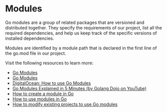 # Modules

Go modules are a group of related packages that are versioned and distributed together. They specify the requirements of our project, list all the required dependencies, and help us keep track of the specific versions of installed dependencies.

Modules are identified by a module path that is declared in the first line of the go.mod file in our project.

Visit the following resources to learn more:

- [Go Modules](https://go.dev/blog/using-go-modules)
- [Go Modules](https://www.youtube.com/watch?v=9cV1KESTJRc)
- [DigitalOcean: How to use Go Modules](https://www.digitalocean.com/community/tutorials/how-to-use-go-modules)
- [Go Modules Explained in 5 Minutes (by Golang Dojo on YouTube)](https://youtu.be/7xSxIwWJ9R4)
- [How to create a module in Go](https://go.dev/doc/tutorial/create-module)
- [How to use modules in Go](https://go.dev/blog/using-go-modules)
- [How to modify existing projects to use Go modules](https://jfrog.com/blog/converting-projects-for-go-modules/)

